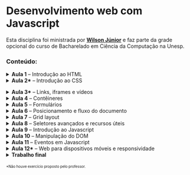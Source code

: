 <h1 id="desenvolvimento-web-com-javascript">Desenvolvimento web com Javascript</h1>
<p>Esta disciplina foi ministrada por <strong><a href="https://github.com/wilsonjr">Wilson Júnior</a></strong> e faz parte da grade opcional do curso de Bacharelado em Ciência da Computação na Unesp.</p>
<h3 id="conte-do-">Conteúdo:</h3>
<details>
<summary><b>Aula 1</b> – Introdução ao HTML</summary>

&nbsp;&nbsp;&nbsp;&nbsp;<strong>Exercícios propostos:</strong><br>

<ul>
<li><a href="https://yudi.github.io/desenvolvimento-web/Aula%201/Exercício%201/index.html">Uma página pessoal</a>;</li>
<li><a href="https://yudi.github.io/desenvolvimento-web/Aula%201/Exercício%202/index.html">Uma tabela com o inventário de uma loja</a>.</li>
</ul>


&nbsp;&nbsp;&nbsp;&nbsp;Screenshots:<br>
<img src="screenshots/Aula_1_-_Exercicio_1.webp" alt="">
<img src="screenshots/Aula_1_-_Exercicio_2.webp" alt="">

</details>


<details>
<summary><b>Aula 2*</b> – Introdução ao CSS</summary>

&nbsp;&nbsp;&nbsp;&nbsp;<strong>Exercício proposto:</strong><br>

<ul>
<li><a href="https://yudi.github.io/desenvolvimento-web/Aula%202/Exercício%201/index.html">Aplicar os conhecimentos de CSS aprendidos na aula nos projetos da aula anterior</a>.</li>
</ul>

&nbsp;&nbsp;&nbsp;&nbsp;Entreguei os mesmos trabalho da aula anterior, sem alterações, pois eu há havia utilizado CSS nos arquivos.<br></details>


<details>
<summary><b>Aula 3*</b> – Links, iframes e vídeos</summary>

&nbsp;&nbsp;&nbsp;&nbsp;Não houve exercício proposto pelo professor.
</details>


<details>
<summary><b>Aula 4</b> – Contêineres</summary>

&nbsp;&nbsp;&nbsp;&nbsp;<strong>Exercícios propostos:</strong><br>

<ul>
<li><a href="https://yudi.github.io/desenvolvimento-web/Aula%204/Exercício%201/index.html">Desafio – Criar uma página contendo apenas uma barra no topo da página, da largura do navegador. A barra deve conter um botão de menu à esquerda, título ao centro e um botão de saída à direta</a>;</li>
<li><a href="https://yudi.github.io/desenvolvimento-web/Aula%204/Exercício%202/index.html">Criar uma página completa de filmes contendo cabeçalho, menu, conteúdo e rodapé</a>.</li>
</ul>


&nbsp;&nbsp;&nbsp;&nbsp;Screenshots:<br>
<img src="screenshots/Aula_4_-_Exercicio_1.webp" alt="">
<img src="screenshots/Aula_4_-_Exercicio_2.webp" alt="">
</details>

<details>
<summary><b>Aula 5</b> – Formulários</summary>

&nbsp;&nbsp;&nbsp;&nbsp;<strong>Exercícios propostos:</strong><br>

<ul>
<li><a href="https://yudi.github.io/desenvolvimento-web/Aula%205/Exercício%201/index.html">Criar uma página para o cadastro em uma rede social</a>;</li>
<li>Qual a diferença entre os métodos GET e POST?</li>
</ul>


&nbsp;&nbsp;&nbsp;&nbsp;Screenshot:<br>
<img src="screenshots/Aula_5_-_Exercicio_1.webp" alt="">
</details>

<details>
<summary><b>Aula 6</b> – Posicionamento e fluxo do documento</summary>

&nbsp;&nbsp;&nbsp;&nbsp;<strong>Exercício proposto:</strong><br>

<ul>
<li><a href="https://yudi.github.io/desenvolvimento-web/Aula%206/Exercício%201/index.html">Crie a página inicial de um blog sobre qualquer assunto. Devem ser exibidos <em>cards</em> referentes às postagens, contendo uma imagem, breve descrição e um título</a>.</li>
</ul>


&nbsp;&nbsp;&nbsp;&nbsp;Screenshot:<br>
<img src="screenshots/Aula_6_-_Exercicio_1.webp" alt="">
</details>

<details>
<summary><b>Aula 7</b> – Grid layout</summary>

&nbsp;&nbsp;&nbsp;&nbsp;<strong>Exercício proposto:</strong><br>

<ul>
<li><a href="https://yudi.github.io/desenvolvimento-web/Aula%207/Exercício%201/index.html">Utilizar o <code>grid-template-areas</code> para organizar uma página com header, footer, main e navbar</a>.</li>
</ul>


&nbsp;&nbsp;&nbsp;&nbsp;Screenshot:<br>
<img src="screenshots/Aula_7_-_Exercicio_1.webp" alt="">
</details>

<details>
<summary><b>Aula 8</b> – Seletores avançados e recursos úteis</summary>

&nbsp;&nbsp;&nbsp;&nbsp;<strong>Exercícios propostos:</strong><br>

<ul>
<li><a href="https://yudi.github.io/desenvolvimento-web/Aula%208/Exercício%201/index.html">Criar uma página que contenha uma lista cujos elementos têm cor diferente nas posições múltiplas de 3</a>;</li>
<li><a href="https://yudi.github.io/desenvolvimento-web/Aula%208/Exercício%202/index.html">Criar uma página que imite um artigo de jornal, em que a primeira letra de cada parágrafo apareça maior</a>;</li>
<li><a href="https://yudi.github.io/desenvolvimento-web/Aula%208/Exercício%203/index.html">Criar uma página que contenha um quadrado que, quando o cursor estiver posicionado em cima dele, o quadrado muda de posição e cor, com transições</a>.</li>
</ul>


&nbsp;&nbsp;&nbsp;&nbsp;Screenshots:<br>
<img src="screenshots/Aula_8_-_Exercicio_1.webp" alt="">
<img src="screenshots/Aula_8_-_Exercicio_2.webp" alt="">
<img src="screenshots/Aula_8_-_Exercicio_3.gif" alt="">
</details>

<details>
<summary><b>Aula 9</b> – Introdução ao Javascript</summary>

&nbsp;&nbsp;&nbsp;&nbsp;<strong>Exercícios propostos:</strong><br>

<ul>
<li><a href="https://yudi.github.io/desenvolvimento-web/Aula%209/Exercício%201/index.html">Criar, em Javascript, uma sequência de questões afim de obter informações pessoais do usuário, para armazená-las em um objeto e, por fim, apresentá-las ao usuário em uma caixa de alerta</a>;</li>
<li><a href="https://yudi.github.io/desenvolvimento-web/Aula%209/Exercício%202/index.html">Criar um jogo de dados com dois jogadores. O objetivo do jogo é alcançar um valor limite com a soma dos dados de cada rodada. Cada jogador lança dois dados nas rodadas. Assim que um jogador atingir o valor limite (ou ultrapassá-lo), deve ser exibido &quot;fim de jogo&quot; e o vencedor</a>;</li>
</ul>


</details>

<details>
<summary><b>Aula 10</b> – Manipulação do DOM</summary>

&nbsp;&nbsp;&nbsp;&nbsp;<strong>Exercícios propostos:</strong><br>

<ul>
<li><a href="https://yudi.github.io/desenvolvimento-web/Aula%2010/Exercício%201/index.html">Criar, dinâmicamente (com Javascript), no lado esquerdo do site, uma lista com itens, também criados dinamicamente. Devem haver objetos criados dinamicamente na parte direita do site</a>;</li>
</ul>

&nbsp;&nbsp;&nbsp;&nbsp;Screenshot:<br>
<img src="screenshots/Aula_10_-_Exercicio_1.webp" alt="">
</details>

<details>
<summary><b>Aula 11</b> – Eventos em Javascript</summary>

&nbsp;&nbsp;&nbsp;&nbsp;<strong>Exercícios propostos:</strong><br>

<ul>
<li>Criar um objeto controlado com as setas do teclado que, quando ele atingir as bordas de um quadro, ele volta à posição inicial:<ul>
<li><a href="https://yudi.github.io/desenvolvimento-web/Aula%2011/Exercício%201%201.0/index.html">Versão 1</a>;</li>
<li><a href="https://yudi.github.io/desenvolvimento-web/Aula%2011/Exercício%201%202.0/index.html">Versão 2</a>.</li>
</ul>
</li>
</ul>

&nbsp;&nbsp;&nbsp;&nbsp;Screenshots:<br>
<img src="screenshots/Aula_11_-_Exercicio_1.webp" alt="">
<img src="screenshots/Aula_11_-_Exercicio_2.webp" alt="">
</details>

<details>
<summary><b>Aula 12*</b> – Web para dispositivos móveis e responsividade</summary>
&nbsp;&nbsp;&nbsp;&nbsp;Não houve exercício proposto pelo professor.
</details>

<details>
<summary><b>Trabalho final</b></summary>

<strong><a href="https://yudi.github.io/desenvolvimento-web/Trabalho%20final/index.html">Clique aqui para visualizar o trabalho final</a></strong>

<p>Este trabalho foi desenvolvido em conjunto com <a href="https://github.com/cadusantana">Carlos Santana</a>.</p>

<p>Criar um site de compras que contém:</p>
<ol>
<li>Página principal com apresentação de produtos;</li>
<li>Página com detalhes da compra e os dados do usuário;</li>
<li>Página com a confirmação do pedido.</li>
</ol>
<ol>
<li><p>A página principal deve conter:</p>
<ul>
<li>Todos os produtos disponíveis na loja<ul>
<li>Lidos de um objeto json</li>
</ul>
</li>
<li>Cada produto deve possuir:<ul>
<li>Nome;</li>
<li>Categoria;</li>
<li>Preço;</li>
<li>Imagem.</li>
</ul>
</li>
<li>Devem haver ao menos três categorias;</li>
<li>O usuário poderá filtrar produtos por categoria.</li>
<li>A página também deve conter:<ul>
<li>Uma barra de ferramentas para as filtragens (na lateral esquerda);</li>
<li>Uma barra na parte superior com o nome do site e um botão para finalizar a compra.</li>
</ul>
</li>
</ul>
</li>
<li><p>A página com detalhes da compra e os dados do usuário deve conter:</p>
<ul>
<li>Campos para os dados do usuário;</li>
<li>Um resumo da compra;<br>Esta página corresponde ao carrinho de compras. Não é necessário apresentar informações sobre o método de pagamento.</li>
</ul>
</li>
<li><p>A página com a confirmação do pedido deve conter:</p>
<ul>
<li>Um resumo do pedido;</li>
<li>Tempo de frete gerado aleatoriamente.</li>
</ul>
</li>
</ol>

<strong><a href="https://yudi.github.io/desenvolvimento-web/Trabalho final/index.html">Clique aqui para visualizar o trabalho final</a></strong><br><br>


&nbsp;&nbsp;&nbsp;&nbsp;Screenshot:<br>
<img src="screenshots/Trabalho_final.webp" alt="">
</details>


<p><sub><sup>*Não houve exercício proposto pelo professor.</sup></sub></p>
